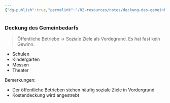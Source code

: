 ```yaml
---
{"dg-publish":true,"permalink":"/02-resources/notes/deckung-des-gemeinbedarfs/","tags":["BWL"],"noteIcon":"","updated":"2024-08-19T09:35:35.000+02:00"}
---
```


### Deckung des Gemeinbedarfs 
> Öffentliche Betriebe -> Soziale Ziele als Vordegrund. Es hat fast kein Gewinn.

- Schulen
- Kindergarten
- Messen
- Theater

Bemerkungen:
- Der öffentliche Betrieben stehen häufig soziale Ziele in Vordergrund 
- Kostendeckung wird angestrebt

